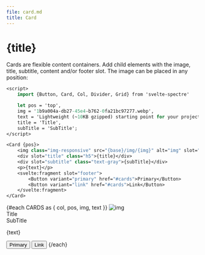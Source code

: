 ```yaml
---
file: card.md
title: Card
---
```


<script>
    import { base } from '$app/paths';
    import {Button, Card, Col, Divider, Grid} from '$lib'

    const CARDS = [
			{
				pos: 'top',
				col: '4',
				img: '1b9a004a-db27-45e4-b762-0fa21bc97277.webp',
				text: 'Lightweight (~10KB gzipped) starting point for your projects',
			},
			{
				pos: 'middle',
				col: '6',
				img: 'c2179403-954f-4f5d-82a4-3dfdeaba9597.webp',
				text: 'Flexbox-based, responsive and mobile-friendly layout',
			},
			{
				pos: 'bottom',
				col: '8',
				img: 'b64f151d-e194-497a-9b70-e15ffdd8730d.webp',
				text: 'Elegantly designed and developed elements and components',
			},
			{
				pos: 'middle',
				col: '10',
				img: '4603a846-4daf-4018-aa74-e3ab567a69fc.webp',
				text: 'Lightweight (~10KB gzipped) starting point for your projects',
			},
			{
				pos: 'top',
				col: '12',
				img: '04696e1a-eb5d-43b9-bb1d-d2ee117f4430.webp',
				text: 'Flexbox-based, responsive and mobile-friendly layout',
			},
		]
</script>

# {title}

Cards are flexible content containers. Add child elements with the image, title, subtitle, content and/or footer slot. The image can be placed in any position:

```sv
<script>
	import {Button, Card, Col, Divider, Grid} from 'svelte-spectre'

	let pos = 'top',
	img = '1b9a004a-db27-45e4-b762-0fa21bc97277.webp',
	text = 'Lightweight (~10KB gzipped) starting point for your projects',
	title = 'Title',
	subTitle = 'SubTitle';
</script>

<Card {pos}>
	<img class="img-responsive" src="{base}/img/{img}" alt="img" slot="img" />
	<div slot="title" class="h5">{title}</div>
	<div slot="subtitle" class="text-gray">{subTitle}</div>
	<p>{text}</p>
	<svelte:fragment slot="footer">
		<Button variant="primary" href="#cards">Primary</Button>
		<Button variant="link" href="#cards">Link</Button>
	</svelte:fragment>
</Card>
```

<Grid offset="my-2" oneline align="">
    <Divider align="vertical" text="LEFT" />
    {#each CARDS as { col, pos, img, text }}
        <Col {col}>
            <Card {pos}>
                <img class="img-responsive" src="{base}/img/{img}" alt="img" slot="img" />
                <div slot="title" class="h5">Title</div>
                <div slot="subtitle" class="text-gray">SubTitle</div>
                <p>{text}</p>
                <svelte:fragment slot="footer">
                    <Button variant="primary" href="#cards">Primary</Button>
                    <Button variant="link" href="#cards">Link</Button>
                </svelte:fragment>
            </Card>
        </Col>
    {/each}
    <Divider align="vertical" text="RIGHT" />
</Grid>
